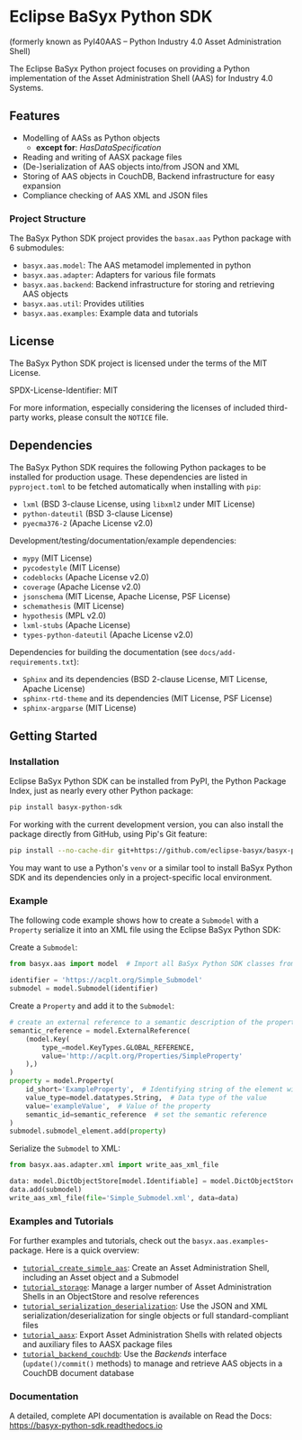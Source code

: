 # Eclipse BaSyx Python SDK

(formerly known as PyI40AAS – Python Industry 4.0 Asset Administration Shell)

The Eclipse BaSyx Python project focuses on providing a Python implementation of the Asset Administration Shell (AAS) 
for Industry 4.0 Systems.

## Features

* Modelling of AASs as Python objects
    * **except for**: *HasDataSpecification*
* Reading and writing of AASX package files
* (De-)serialization of AAS objects into/from JSON and XML
* Storing of AAS objects in CouchDB, Backend infrastructure for easy expansion 
* Compliance checking of AAS XML and JSON files


### Project Structure

The BaSyx Python SDK project provides the `basax.aas` Python package with 6 submodules:

* `basyx.aas.model`: The AAS metamodel implemented in python
* `basyx.aas.adapter`: Adapters for various file formats 
* `basyx.aas.backend`: Backend infrastructure for storing and retrieving AAS objects
* `basyx.aas.util`: Provides utilities
* `basyx.aas.examples`: Example data and tutorials


## License

The BaSyx Python SDK project is licensed under the terms of the MIT License.

SPDX-License-Identifier: MIT

For more information, especially considering the licenses of included third-party works, please consult the `NOTICE`
file.

## Dependencies

The BaSyx Python SDK requires the following Python packages to be installed for production usage. These dependencies are listed in
`pyproject.toml` to be fetched automatically when installing with `pip`:
* `lxml` (BSD 3-clause License, using `libxml2` under MIT License)
* `python-dateutil` (BSD 3-clause License)
* `pyecma376-2` (Apache License v2.0)


Development/testing/documentation/example dependencies:
* `mypy` (MIT License)
* `pycodestyle` (MIT License)
* `codeblocks` (Apache License v2.0)
* `coverage` (Apache License v2.0)
* `jsonschema` (MIT License, Apache License, PSF License)
* `schemathesis` (MIT License)
* `hypothesis` (MPL v2.0)
* `lxml-stubs` (Apache License)
* `types-python-dateutil` (Apache License v2.0)

Dependencies for building the documentation (see `docs/add-requirements.txt`):
* `Sphinx` and its dependencies (BSD 2-clause License, MIT License, Apache License)
* `sphinx-rtd-theme` and its dependencies (MIT License, PSF License)
* `sphinx-argparse` (MIT License)


## Getting Started

### Installation

Eclipse BaSyx Python SDK can be installed from PyPI, the Python Package Index, just as nearly every other Python package:
```bash
pip install basyx-python-sdk
``` 

For working with the current development version, you can also install the package directly from GitHub, using Pip's Git feature:
```bash
pip install --no-cache-dir git+https://github.com/eclipse-basyx/basyx-python-sdk@main#subdirectory=sdk
```

You may want to use a Python's `venv` or a similar tool to install BaSyx Python SDK and its dependencies only in a project-specific local environment. 


### Example

The following code example shows how to create a `Submodel` with a `Property` serialize it into an XML file using the
Eclipse BaSyx Python SDK:

Create a `Submodel`:
```python
from basyx.aas import model  # Import all BaSyx Python SDK classes from the model package

identifier = 'https://acplt.org/Simple_Submodel'
submodel = model.Submodel(identifier)
```

Create a `Property` and add it to the `Submodel`:
```python
# create an external reference to a semantic description of the property
semantic_reference = model.ExternalReference(
    (model.Key(
        type_=model.KeyTypes.GLOBAL_REFERENCE,
        value='http://acplt.org/Properties/SimpleProperty'
    ),)
)
property = model.Property(
    id_short='ExampleProperty',  # Identifying string of the element within the submodel namespace
    value_type=model.datatypes.String,  # Data type of the value
    value='exampleValue',  # Value of the property
    semantic_id=semantic_reference  # set the semantic reference
)
submodel.submodel_element.add(property)
```

Serialize the `Submodel` to XML:
```python
from basyx.aas.adapter.xml import write_aas_xml_file

data: model.DictObjectStore[model.Identifiable] = model.DictObjectStore()
data.add(submodel)
write_aas_xml_file(file='Simple_Submodel.xml', data=data)
```


### Examples and Tutorials

For further examples and tutorials, check out the `basyx.aas.examples`-package. Here is a quick overview:

* [`tutorial_create_simple_aas`](./basyx/aas/examples/tutorial_create_simple_aas.py): Create an Asset Administration Shell, including an Asset object and a Submodel
* [`tutorial_storage`](./basyx/aas/examples/tutorial_storage.py): Manage a larger number of Asset Administration Shells in an ObjectStore and resolve references
* [`tutorial_serialization_deserialization`](./basyx/aas/examples/tutorial_serialization_deserialization.py): Use the JSON and XML serialization/deserialization for single objects or full standard-compliant files
* [`tutorial_aasx`](./basyx/aas/examples/tutorial_aasx.py): Export Asset Administration Shells with related objects and auxiliary files to AASX package files
* [`tutorial_backend_couchdb`](./basyx/aas/examples/tutorial_backend_couchdb.py): Use the *Backends* interface (`update()/commit()` methods) to manage and retrieve AAS objects in a CouchDB document database


### Documentation

A detailed, complete API documentation is available on Read the Docs: https://basyx-python-sdk.readthedocs.io
